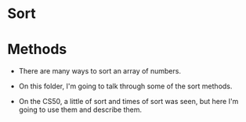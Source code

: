 # Sort

# Methods 

- There are many ways to sort an array of numbers.

- On this folder, I'm going to talk through some of the sort methods.

- On the CS50, a little of sort and times of sort was seen, but here I'm going to
use them and describe them.


